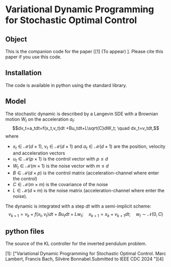 # Variational Dynamic Programming for Stochastic Optimal Control

## Object

This is the companion code for the paper \[[1] (To appear) \]. Please cite this paper if you use this code.  

## Installation
The code is available in python using the standard library. 

## Model
The stochastic dynamic is described by a Langevin SDE with a Brownian motion $W_t$ on the acceleration $a_t$:
$$dv_t=a_tdt=f(x_t,v_t)dt +Bu_tdt+L\sqrt{C}dW_t; \quad dx_t=v_tdt,$$
where 
- $x_t \in \mathcal{M}(d \times 1)$, $v_t \in \mathcal{M}(d \times 1)$ and $a_t \in \mathcal{M}(d \times 1)$ are the position, velocity and acceleration vectors
- $u_t \in \mathcal{M}(p \times 1)$ is the control vector with $p \leq d$
- $W_t \in \mathcal{M}(m \times 1)$ is the noise vector with $m \leq d$
- $B \in \mathcal{M}(d \times p)$ is the control matrix (acceleration-channel where enter the control)
- $C \in \mathcal{M}(m \times m)$ is the covariance of the noise
- $L \in \mathcal{M}(d \times m)$ is the noise matrix (acceleration-channel where enter the noise).
  
The dynamic is integrated with a step $dt$ with a semi-implicit scheme:
$$v_{k+1}=v_k+f(x_t,v_t)dt+Bu_tdt+Lw_t; \quad x_{k+1}=x_k+v_{k+1}dt; \quad w_t \sim \mathcal{N}(0,C)$$

## python files
The source of the KL controller for the inverted pendulum problem.

[0]: https://arxiv.org/abs/ (To appear)

\[1\]: ["Variational Dynamic Programming for Stochastic Optimal Control.  Marc Lambert, Francis Bach, Silvère Bonnabel.Submitted to IEEE CDC 2024 "][4] 
